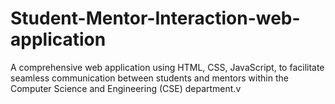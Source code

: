 # Student-Mentor-Interaction-web-application
A comprehensive web application using HTML, CSS, JavaScript, to facilitate seamless communication between students and mentors within the Computer Science and Engineering (CSE) department.v
